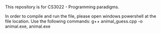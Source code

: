This repository is for CS3022 - Programming paradigms.

In order to compile and run the file, please open windows powershell at the file location. Use the following commands: 
g++ animal_guess.cpp -o animal.exe, animal.exe
